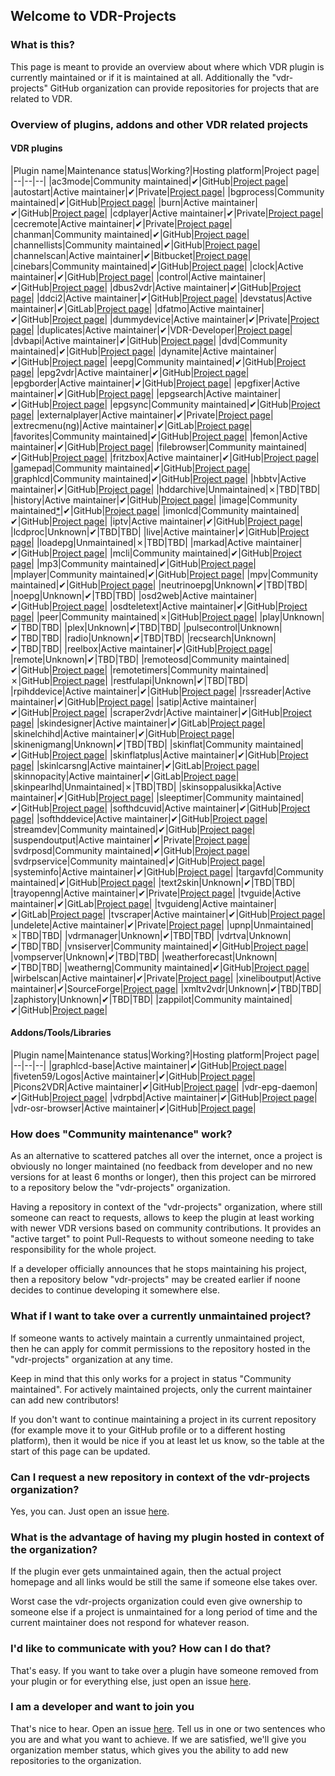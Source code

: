 ## Welcome to VDR-Projects

### What is this?

This page is meant to provide an overview about where which VDR plugin is currently maintained or if it is maintained at all. Additionally the "vdr-projects" GitHub organization can provide repositories for projects that are related to VDR.

### Overview of plugins, addons and other VDR related projects

#### VDR plugins

|Plugin name|Maintenance status|Working?|Hosting platform|Project page|
|--|--|--|
|ac3mode|Community maintained|✔|GitHub|[Project page](https://github.com/vdr-projects/vdr-plugin-ac3mode)|
|autostart|Active maintainer|✔|Private|[Project page](https://www.uli-eckhardt.de/vdr/autostart.en.shtml)|
|bgprocess|Community maintained|✔|GitHub|[Project page](https://github.com/vdr-projects/vdr-plugin-bgprocess)|
|burn|Active maintainer|✔|GitHub|[Project page](https://github.com/FireFlyVDR/vdr-plugin-burn)|
|cdplayer|Active maintainer|✔|Private|[Project page](https://uli-eckhardt.de/vdr/cdplayer.en.shtml)|
|cecremote|Active maintainer|✔|Private|[Project page](https://uli-eckhardt.de/vdr/cec.en.shtml)|
|chanman|Community maintained|✔|GitHub|[Project page](https://github.com/vdr-projects/vdr-plugin-chanman)|
|channellists|Community maintained|✔|GitHub|[Project page](https://github.com/vdr-projects/vdr-plugin-channellists)|
|channelscan|Active maintainer|✔|Bitbucket|[Project page](https://bitbucket.org/ua0lnj/channelscan/src/master/)|
|cinebars|Community maintained|✔|GitHub|[Project page](https://github.com/vdr-projects/vdr-plugin-cinebars)|
|clock|Active maintainer|✔|GitHub|[Project page](https://github.com/madmartin/vdr-clock)|
|control|Active maintainer|✔|GitHub|[Project page](https://github.com/wirbel-at-vdr-portal/vdr-plugin-control)|
|dbus2vdr|Active maintainer|✔|GitHub|[Project page](https://github.com/flensrocker/vdr-plugin-dbus2vdr)|
|ddci2|Active maintainer|✔|GitHub|[Project page](https://github.com/jasmin-j/vdr-plugin-ddci2)|
|devstatus|Active maintainer|✔|GitLab|[Project page](https://gitlab.com/kamel5/devstatus)|
|dfatmo|Active maintainer|✔|GitHub|[Project page](https://github.com/durchflieger/dfatmo)|
|dummydevice|Active maintainer|✔|Private|[Project page](http://phivdr.dyndns.org/vdr/vdr-dummydevice/)|
|duplicates|Active maintainer|✔|VDR-Developer|[Project page](https://projects.vdr-developer.org/projects/plg-duplicates)|
|dvbapi|Active maintainer|✔|GitHub|[Project page](https://github.com/manio/vdr-plugin-dvbapi)|
|dvd|Community maintained|✔|GitHub|[Project page](https://github.com/vdr-projects/vdr-plugin-dvd)|
|dynamite|Active maintainer|✔|GitHub|[Project page](https://github.com/MarkusEh/vdr-plugin-dynamite)|
|eepg|Community maintained|✔|GitHub|[Project page](https://github.com/vdr-projects/vdr-plugin-eepg)|
|epg2vdr|Active maintainer|✔|GitHub|[Project page](https://github.com/horchi/vdr-plugin-epg2vdr)|
|epgborder|Active maintainer|✔|GitHub|[Project page](https://github.com/M-Reimer/vdr-plugin-epgborder)|
|epgfixer|Active maintainer|✔|GitHub|[Project page](https://github.com/vdr-projects/vdr-plugin-epgfixer)|
|epgsearch|Active maintainer|✔|GitHub|[Project page](https://github.com/vdr-projects/vdr-plugin-epgsearch)|
|epgsync|Community maintained|✔|GitHub|[Project page](https://github.com/vdr-projects/vdr-plugin-epgsync)|
|externalplayer|Active maintainer|✔|Private|[Project page](https://www.uli-eckhardt.de/vdr/external.en.shtml)|
|extrecmenu(ng)|Active maintainer|✔|GitLab|[Project page](https://gitlab.com/kamel5/extrecmenung)|
|favorites|Community maintained|✔|GitHub|[Project page](https://github.com/vdr-projects/vdr-plugin-favorites)|
|femon|Active maintainer|✔|GitHub|[Project page](https://github.com/rofafor/vdr-plugin-femon)|
|filebrowser|Community maintained|✔|GitHub|[Project page](https://github.com/vdr-projects/vdr-plugin-filebrowser)|
|fritzbox|Active maintainer|✔|GitHub|[Project page](https://github.com/jowi24/vdr-fritz)|
|gamepad|Community maintained|✔|GitHub|[Project page](https://github.com/vdr-projects/vdr-plugin-gamepad)|
|graphlcd|Community maintained|✔|GitHub|[Project page](https://github.com/vdr-projects/vdr-plugin-graphlcd)|
|hbbtv|Active maintainer|✔|GitHub|[Project page](https://github.com/Zabrimus/vdr-plugin-hbbtv)|
|hddarchive|Unmaintained|✗|TBD|TBD|
|history|Active maintainer|✔|GitHub|[Project page](https://github.com/vdr-projects/vdr-plugin-history)|
|image|Community maintained[*](https://github.com/vdr-projects/vdr-plugin-image/issues/1#issuecomment-1200418878)|✔|GitHub|[Project page](https://github.com/vdr-projects/vdr-plugin-image)|
|imonlcd|Community maintained|✔|GitHub|[Project page](https://github.com/vdr-projects/vdr-plugin-imonlcd)|
|iptv|Active maintainer|✔|GitHub|[Project page](https://github.com/rofafor/vdr-plugin-iptv)|
|lcdproc|Unknown|✔|TBD|TBD|
|live|Active maintainer|✔|GitHub|[Project page](https://github.com/MarkusEh/vdr-plugin-live)|
|loadepg|Unmaintained|✗|TBD|TBD|
|markad|Active maintainer|✔|GitHub|[Project page](https://github.com/kfb77/vdr-plugin-markad)|
|mcli|Community maintained|✔|GitHub|[Project page](https://github.com/vdr-projects/vdr-plugin-mcli)|
|mp3|Community maintained|✔|GitHub|[Project page](https://github.com/vdr-projects/vdr-plugin-mp3)|
|mplayer|Community maintained|✔|GitHub|[Project page](https://github.com/vdr-projects/vdr-plugin-mp3)|
|mpv|Community maintained|✔|GitHub|[Project page](https://github.com/vdr-projects/vdr-plugin-mpv)|
|neutrinoepg|Unknown|✔|TBD|TBD|
|noepg|Unknown|✔|TBD|TBD|
|osd2web|Active maintainer|✔|GitHub|[Project page](https://github.com/horchi/vdr-plugin-osd2web)|
|osdteletext|Active maintainer|✔|GitHub|[Project page](https://github.com/vdr-projects/vdr-plugin-osdteletext)|
|peer|Community maintained|✗|GitHub|[Project page](https://github.com/vdr-projects/vdr-plugin-peer)|
|play|Unknown|✔|TBD|TBD|
|plex|Unknown|✔|TBD|TBD|
|pulsecontrol|Unknown|✔|TBD|TBD|
|radio|Unknown|✔|TBD|TBD|
|recsearch|Unknown|✔|TBD|TBD|
|reelbox|Active maintainer|✔|GitHub|[Project page](https://github.com/pbiering/vdr-plugin-reelbox)|
|remote|Unknown|✔|TBD|TBD|
|remoteosd|Community maintained|✔|GitHub|[Project page](https://github.com/vdr-projects/vdr-plugin-remoteosd)|
|remotetimers|Community maintained|✗|GitHub|[Project page](https://github.com/vdr-projects/vdr-plugin-remotetimers)|
|restfulapi|Unknown|✔|TBD|TBD|
|rpihddevice|Active maintainer|✔|GitHub|[Project page](https://github.com/reufer/rpihddevice)|
|rssreader|Active maintainer|✔|GitHub|[Project page](https://github.com/rofafor/vdr-plugin-rssreader)|
|satip|Active maintainer|✔|GitHub|[Project page](https://github.com/rofafor/vdr-plugin-satip)|
|scraper2vdr|Active maintainer|✔|GitHub|[Project page](https://github.com/horchi/scraper2vdr)|
|skindesigner|Active maintainer|✔|GitLab|[Project page](https://gitlab.com/kamel5/skindesigner)|
|skinelchihd|Active maintainer|✔|GitHub|[Project page](https://github.com/FireFlyVDR/vdr-plugin-skinelchihd)|
|skinenigmang|Unknown|✔|TBD|TBD|
|skinflat|Community maintained|✔|GitHub|[Project page](https://github.com/vdr-projects/vdr-plugin-skinflat)|
|skinflatplus|Active maintainer|✔|GitHub|[Project page](https://github.com/MegaV0lt/vdr-plugin-skinflatplus)|
|skinlcarsng|Active maintainer|✔|GitLab|[Project page](https://gitlab.com/kamel5/skinlcarsng)|
|skinnopacity|Active maintainer|✔|GitLab|[Project page](https://gitlab.com/kamel5/SkinNopacity)|
|skinpearlhd|Unmaintained|✗|TBD|TBD|
|skinsoppalusikka|Active maintainer|✔|GitHub|[Project page](https://github.com/rofafor/vdr-plugin-skinsoppalusikka)|
|sleeptimer|Community maintained|✔|GitHub|[Project page](https://github.com/vdr-projects/vdr-plugin-sleeptimer)|
|softhdcuvid|Active maintainer|✔|GitHub|[Project page](https://github.com/jojo61/vdr-plugin-softhdcuvid)|
|softhddevice|Active maintainer|✔|GitHub|[Project page](https://github.com/ua0lnj/vdr-plugin-softhddevice)|
|streamdev|Community maintained|✔|GitHub|[Project page](https://github.com/vdr-projects/vdr-plugin-streamdev)|
|suspendoutput|Active maintainer|✔|Private|[Project page](http://phivdr.dyndns.org/vdr/vdr-suspendoutput/)|
|svdrposd|Community maintained|✔|GitHub|[Project page](https://github.com/vdr-projects/vdr-plugin-svdrposd)|
|svdrpservice|Community maintained|✔|GitHub|[Project page](https://github.com/vdr-projects/vdr-plugin-svdrpservice)|
|systeminfo|Active maintainer|✔|GitHub|[Project page](https://github.com/FireFlyVDR/vdr-plugin-systeminfo)|
|targavfd|Community maintained|✔|GitHub|[Project page](https://github.com/vdr-projects/vdr-plugin-targavfd)|
|text2skin|Unknown|✔|TBD|TBD|
|trayopenng|Active maintainer|✔|Private|[Project page](https://uli-eckhardt.de/vdr/trayopenng.en.shtml)|
|tvguide|Active maintainer|✔|GitLab|[Project page](https://gitlab.com/kamel5/tvguide)|
|tvguideng|Active maintainer|✔|GitLab|[Project page](https://gitlab.com/kamel5/tvguideng)|
|tvscraper|Active maintainer|✔|GitHub|[Project page](https://github.com/MarkusEh/vdr-plugin-tvscraper)|
|undelete|Active maintainer|✔|Private|[Project page](http://phivdr.dyndns.org/vdr/vdr-undelete/)|
|upnp|Unmaintained|✗|TBD|TBD|
|vdrmanager|Unknown|✔|TBD|TBD|
|vdrtva|Unknown|✔|TBD|TBD|
|vnsiserver|Community maintained|✔|GitHub|[Project page](https://github.com/vdr-projects/vdr-plugin-vnsiserver)|
|vompserver|Unknown|✔|TBD|TBD|
|weatherforecast|Unknown|✔|TBD|TBD|
|weatherng|Community maintained|✔|GitHub|[Project page](https://github.com/vdr-projects/vdr-plugin-weatherng)|
|wirbelscan|Active maintainer|✔|Private|[Project page](https://www.gen2vdr.de/wirbel/wirbelscan/index2.html)|
|xineliboutput|Active maintainer|✔|SourceForge|[Project page](https://sourceforge.net/projects/xineliboutput/)|
|xmltv2vdr|Unknown|✔|TBD|TBD|
|zaphistory|Unknown|✔|TBD|TBD|
|zappilot|Community maintained|✔|GitHub|[Project page](https://github.com/vdr-projects/vdr-plugin-zappilot)|

#### Addons/Tools/Libraries

|Plugin name|Maintenance status|Working?|Hosting platform|Project page|
|--|--|--|
|graphlcd-base|Active maintainer|✔|GitHub|[Project page](https://github.com/M-Reimer/graphlcd-base)|
|fiveten59/Logos|Active maintainer|✔|GitHub|[Project page](https://github.com/fiveten59/Logos)|
|Picons2VDR|Active maintainer|✔|GitHub|[Project page](https://github.com/MegaV0lt/Picons2VDR)|
|vdr-epg-daemon|✔|GitHub|[Project page](https://github.com/horchi/vdr-epg-daemon)|
|vdrpbd|Active maintainer|✔|GitHub|[Project page](https://github.com/M-Reimer/vdrpbd)|
|vdr-osr-browser|Active maintainer|✔|GitHub|[Project page](https://github.com/Zabrimus/vdr-osr-browser)|

### How does "Community maintenance" work?

As an alternative to scattered patches all over the internet, once a project is obviously no longer maintained (no feedback from developer and no new versions for at least 6 months or longer), then this project can be mirrored to a repository below the "vdr-projects" organization.

Having a repository in context of the "vdr-projects" organization, where still someone can react to requests, allows to keep the plugin at least working with newer VDR versions based on community contributions. It provides an "active target" to point Pull-Requests to without someone needing to take responsibility for the whole project.

If a developer officially announces that he stops maintaining his project, then a repository below "vdr-projects" may be created earlier if noone decides to continue developing it somewhere else.


### What if I want to take over a currently unmaintained project?

If someone wants to actively maintain a currently unmaintained project, then he can apply for commit permissions to the repository hosted in the "vdr-projects" organization at any time.

Keep in mind that this only works for a project in status "Community maintained". For actively maintained projects, only the current maintainer can add new contributors!

If you don't want to continue maintaining a project in its current repository (for example move it to your GitHub profile or to a different hosting platform), then it would be nice if you at least let us know, so the table at the start of this page can be updated.

### Can I request a new repository in context of the vdr-projects organization?

Yes, you can. Just open an issue [here](https://github.com/vdr-projects/vdr-projects.github.io/issues).

### What is the advantage of having my plugin hosted in context of the organization?

If the plugin ever gets unmaintained again, then the actual project homepage and all links would be still the same if someone else takes over.

Worst case the vdr-projects organization could even give ownership to someone else if a project is unmaintained for a long period of time and the current maintainer does not respond for whatever reason.

### I'd like to communicate with you? How can I do that?
That's easy. If you want to take over a plugin have someone removed from your plugin or for everything else, just open an issue [here](https://github.com/vdr-projects/vdr-projects.github.io/issues).

### I am a developer and want to join you
That's nice to hear. Open an issue [here](https://github.com/vdr-projects/vdr-projects.github.io/issues). Tell us in one or two sentences who you are and what you want to achieve. If we are satisfied, we'll give you organization member status, which gives you the ability to add new repositories to the organization.
